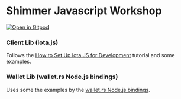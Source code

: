 # Shimmer Javascript Workshop

[![Open in Gitpod](https://gitpod.io/button/open-in-gitpod.svg)](https://gitpod.io/#https://github.com/huhn511/shimmer-js-workshop)


### Client Lib (iota.js)
Follows the [How to Set Up Iota.JS for Development](https://wiki.iota.org/tutorials/setup_iota-js_for_development) tutorial and some examples.

### Wallet Lib (wallet.rs Node.js bindings)
Uses some the examples by the [wallet.rs Node.js bindings](https://github.com/iotaledger/wallet.rs/tree/develop/bindings/nodejs/examples). 


